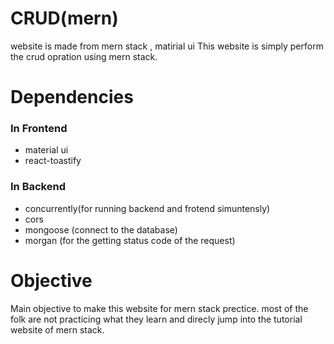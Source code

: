 # CRUD(mern)

website is made from mern stack , matirial ui
This website is simply perform the crud opration using mern stack.

# Dependencies
### In Frontend
  - material ui
  - react-toastify
  
### In Backend
  - concurrently(for running backend and frotend simuntensly)
  - cors
  - mongoose (connect to the database)
  - morgan (for the getting status code of the request)
  
# Objective
Main objective to make this website for mern stack prectice. most of the folk are not practicing what they learn and direcly jump into the tutorial website of mern stack.
